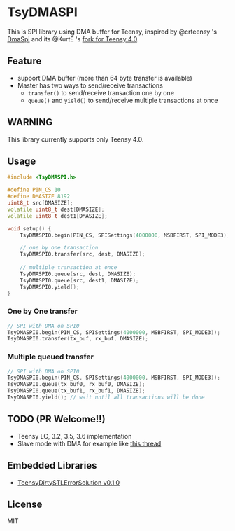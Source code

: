 # TsyDMASPI
This is SPI library using DMA buffer for Teensy, inspired by @crteensy 's [DmaSpi](https://github.com/crteensy/DmaSpi) and its @KurtE 's [fork for Teensy 4.0](https://github.com/KurtE/DmaSpi/tree/T4).

## Feature

- support DMA buffer (more than 64 byte transfer is available)
- Master has two ways to send/receive transactions
  - `transfer()` to send/receive transaction one by one
  - `queue()` and `yield()` to send/receive multiple transactions at once

## WARNING

This library currently supports only Teensy 4.0.


## Usage

```C++
#include <TsyDMASPI.h>

#define PIN_CS 10
#define DMASIZE 8192
uint8_t src[DMASIZE];
volatile uint8_t dest[DMASIZE];
volatile uint8_t dest1[DMASIZE];

void setup() {
    TsyDMASPI0.begin(PIN_CS, SPISettings(4000000, MSBFIRST, SPI_MODE3));

    // one by one transaction
    TsyDMASPI0.transfer(src, dest, DMASIZE);
    
    // multiple transaction at once
    TsyDMASPI0.queue(src, dest, DMASIZE);
    TsyDMASPI0.queue(src, dest1, DMASIZE);
    TsyDMASPI0.yield();
}
```


### One by One transfer

``` C++
// SPI with DMA on SPI0
TsyDMASPI0.begin(PIN_CS, SPISettings(4000000, MSBFIRST, SPI_MODE3));
TsyDMASPI0.transfer(tx_buf, rx_buf, DMASIZE);
```

### Multiple queued transfer

``` C++
// SPI with DMA on SPI0
TsyDMASPI0.begin(PIN_CS, SPISettings(4000000, MSBFIRST, SPI_MODE3));
TsyDMASPI0.queue(tx_buf0, rx_buf0, DMASIZE);
TsyDMASPI0.queue(tx_buf1, rx_buf1, DMASIZE);
TsyDMASPI0.yield(); // wait until all transactions will be done
```

## TODO (PR Welcome!!)

- Teensy LC, 3.2, 3.5, 3.6 implementation
- Slave mode with DMA for example like [this thread](https://forum.pjrc.com/threads/58023-Teensy-4-as-SPI-Slave)


## Embedded Libraries

- [TeensyDirtySTLErrorSolution v0.1.0](https://github.com/hideakitai/TeensyDirtySTLErrorSolution)


## License

MIT

